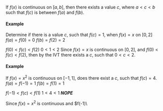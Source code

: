 If $f(x)$ is continuous on $[a,b]$, then there exists a value $c$, where $a<c<b$ such that $f(c)$ is between $f(a)$ and $f(b)$.
#### Example
Determine if there is a value $c$, such that $f(c)=1$, when $f(x)=x$ on $[0,2]$
$f(a)=f(0)=0$
$f(b)=f(2)=2$

$f(0)<f(c)<f(2)$
$0<1<2$
Since $f(x)=x$ is continuous on $[0,2]$, and $f(0)<f(c)<f(2)$, then by the IVT there exists a $c$, such that $0<c<2$.
#### Example
If $f(x)=x^2$ is continuous on $[-1,1]$, does there exist a $c$, such that $f(c)=4$.
$f(a)=f(-1)=1$
$f(b)=f(1)=1$

$f(-1)<f(c)<f(1)$
$1<4<1$
***NOPE***

Since $f(x)=x^2$ is continuous and $f(-1)\
